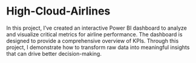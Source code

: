 # High-Cloud-Airlines
In this project, I’ve created an interactive Power BI dashboard to analyze and visualize critical metrics for airline performance. The dashboard is designed to provide a comprehensive overview of KPIs. Through this project, I demonstrate how to transform raw data into meaningful insights that can drive better decision-making.
